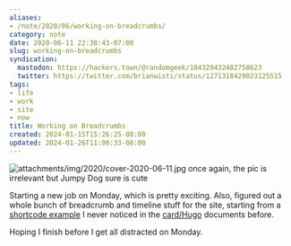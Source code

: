 ```yaml
---
aliases:
- /note/2020/06/working-on-breadcrumbs/
category: note
date: 2020-06-11 22:38:43-07:00
slug: working-on-breadcrumbs
syndication:
  mastodon: https://hackers.town/@randomgeek/104329432482758623
  twitter: https://twitter.com/brianwisti/status/1271318429023125515
tags:
- life
- work
- site
- now
title: Working on Breadcrumbs
created: 2024-01-15T15:26:25-08:00
updated: 2024-01-26T11:00:33-08:00
---
```


![attachments/img/2020/cover-2020-06-11.jpg](../../../attachments/img/2020/cover-2020-06-11.jpg)
once again, the pic is irrelevant but Jumpy Dog sure is cute

Starting a new job on Monday, which is pretty exciting. Also, figured out a whole bunch of breadcrumb and timeline stuff for the site, starting from a [shortcode example](https://gohugo.io/content-management/sections/#example-breadcrumb-navigation) I never noticed in the [card/Hugo](../../../card/Hugo.md) documents before.

Hoping I finish before I get all distracted on Monday.
